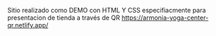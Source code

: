 Sitio realizado como DEMO con HTML Y CSS especifiacmente para presentacion de tienda a través de QR 
https://armonia-yoga-center-qr.netlify.app/
